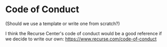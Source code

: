 # Code of Conduct 

(Should we use a template or write one from scratch?)

I think the Recurse Center's code of conduct would be a good reference if we decide to write our own: https://www.recurse.com/code-of-conduct
